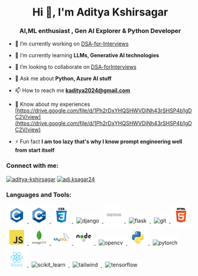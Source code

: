 <h1 align="center">Hi 👋, I'm Aditya Kshirsagar</h1>
<h3 align="center">AI,ML enthusiast , Gen AI Explorer & Python Developer</h3>

- 🔭 I’m currently working on [DSA-for-Interviews](https://github.com/Spidey24/DSA-for-Interviews)

- 🌱 I’m currently learning **LLMs, Generative AI technologies**

- 👯 I’m looking to collaborate on [DSA-forInterviews](https://github.com/Spidey24/DSA-for-Interviews)

- 💬 Ask me about **Python, Azure AI stuff**

- 📫 How to reach me **kaditya2024@gmail.com**

- 📄 Know about my experiences [https://drive.google.com/file/d/1Ph2rDxYHQSHWVDiNh43rSHSP4b1gDC2V/view](https://drive.google.com/file/d/1Ph2rDxYHQSHWVDiNh43rSHSP4b1gDC2V/view)

- ⚡ Fun fact **I am too lazy that's why I know prompt engineering well from start itself**

<h3 align="left">Connect with me:</h3>
<p align="left">
<a href="https://www.linkedin.com/in/aditya-kshirsagar-376806220/" target="blank"><img align="center" src="https://raw.githubusercontent.com/rahuldkjain/github-profile-readme-generator/master/src/images/icons/Social/linked-in-alt.svg" alt="aditya-kshirsagar" height="30" width="40" /></a>
<a href="https://instagram.com/adi.ksagar24" target="blank"><img align="center" src="https://raw.githubusercontent.com/rahuldkjain/github-profile-readme-generator/master/src/images/icons/Social/instagram.svg" alt="adi.ksagar24" height="30" width="40" /></a>
</p>

<h3 align="left">Languages and Tools:</h3>
<p align="left">
  <a href="https://www.cprogramming.com/" target="_blank" rel="noreferrer">
    <div style="display: inline-block; background-color: white; padding: 8px; border-radius: 10px;">
      <img src="https://raw.githubusercontent.com/devicons/devicon/master/icons/c/c-original.svg" alt="c" width="40" height="40"/>
    </div>
  </a>
  <a href="https://www.w3schools.com/cpp/" target="_blank" rel="noreferrer">
    <div style="display: inline-block; background-color: white; padding: 8px; border-radius: 10px;">
      <img src="https://raw.githubusercontent.com/devicons/devicon/master/icons/cplusplus/cplusplus-original.svg" alt="cplusplus" width="40" height="40"/>
    </div>
  </a>
  <a href="https://www.w3schools.com/css/" target="_blank" rel="noreferrer">
    <div style="display: inline-block; background-color: white; padding: 8px; border-radius: 10px;">
      <img src="https://raw.githubusercontent.com/devicons/devicon/master/icons/css3/css3-original-wordmark.svg" alt="css3" width="40" height="40"/>
    </div>
  </a>
  <a href="https://www.djangoproject.com/" target="_blank" rel="noreferrer">
    <div style="display: inline-block; background-color: white; padding: 8px; border-radius: 10px;">
      <img src="https://cdn.worldvectorlogo.com/logos/django.svg" alt="django" width="40" height="40"/>
    </div>
  </a>
  <a href="https://expressjs.com" target="_blank" rel="noreferrer">
    <div style="display: inline-block; background-color: white; padding: 8px; border-radius: 10px;">
      <img src="https://raw.githubusercontent.com/devicons/devicon/master/icons/express/express-original-wordmark.svg" alt="express" width="40" height="40"/>
    </div>
  </a>
  <a href="https://flask.palletsprojects.com/" target="_blank" rel="noreferrer">
    <div style="display: inline-block; background-color: white; padding: 8px; border-radius: 10px;">
      <img src="https://www.vectorlogo.zone/logos/pocoo_flask/pocoo_flask-icon.svg" alt="flask" width="40" height="40"/>
    </div>
  </a>
  <a href="https://git-scm.com/" target="_blank" rel="noreferrer">
    <div style="display: inline-block; background-color: white; padding: 8px; border-radius: 10px;">
      <img src="https://www.vectorlogo.zone/logos/git-scm/git-scm-icon.svg" alt="git" width="40" height="40"/>
    </div>
  </a>
  <a href="https://www.w3.org/html/" target="_blank" rel="noreferrer">
    <div style="display: inline-block; background-color: white; padding: 8px; border-radius: 10px;">
      <img src="https://raw.githubusercontent.com/devicons/devicon/master/icons/html5/html5-original-wordmark.svg" alt="html5" width="40" height="40"/>
    </div>
  </a>
  <a href="https://developer.mozilla.org/en-US/docs/Web/JavaScript" target="_blank" rel="noreferrer">
    <div style="display: inline-block; background-color: white; padding: 8px; border-radius: 10px;">
      <img src="https://raw.githubusercontent.com/devicons/devicon/master/icons/javascript/javascript-original.svg" alt="javascript" width="40" height="40"/>
    </div>
  </a>
  <a href="https://www.mongodb.com/" target="_blank" rel="noreferrer">
    <div style="display: inline-block; background-color: white; padding: 8px; border-radius: 10px;">
      <img src="https://raw.githubusercontent.com/devicons/devicon/master/icons/mongodb/mongodb-original-wordmark.svg" alt="mongodb" width="40" height="40"/>
    </div>
  </a>
  <a href="https://www.mysql.com/" target="_blank" rel="noreferrer">
    <div style="display: inline-block; background-color: white; padding: 8px; border-radius: 10px;">
      <img src="https://raw.githubusercontent.com/devicons/devicon/master/icons/mysql/mysql-original-wordmark.svg" alt="mysql" width="40" height="40"/>
    </div>
  </a>
  <a href="https://nodejs.org" target="_blank" rel="noreferrer">
    <div style="display: inline-block; background-color: white; padding: 8px; border-radius: 10px;">
      <img src="https://raw.githubusercontent.com/devicons/devicon/master/icons/nodejs/nodejs-original-wordmark.svg" alt="nodejs" width="40" height="40"/>
    </div>
  </a>
  <a href="https://opencv.org/" target="_blank" rel="noreferrer">
    <div style="display: inline-block; background-color: white; padding: 8px; border-radius: 10px;">
      <img src="https://www.vectorlogo.zone/logos/opencv/opencv-icon.svg" alt="opencv" width="40" height="40"/>
    </div>
  </a>
  <a href="https://www.python.org" target="_blank" rel="noreferrer">
    <div style="display: inline-block; background-color: white; padding: 8px; border-radius: 10px;">
      <img src="https://raw.githubusercontent.com/devicons/devicon/master/icons/python/python-original.svg" alt="python" width="40" height="40"/>
    </div>
  </a>
  <a href="https://pytorch.org/" target="_blank" rel="noreferrer">
    <div style="display: inline-block; background-color: white; padding: 8px; border-radius: 10px;">
      <img src="https://www.vectorlogo.zone/logos/pytorch/pytorch-icon.svg" alt="pytorch" width="40" height="40"/>
    </div>
  </a>
  <a href="https://reactjs.org/" target="_blank" rel="noreferrer">
    <div style="display: inline-block; background-color: white; padding: 8px; border-radius: 10px;">
      <img src="https://raw.githubusercontent.com/devicons/devicon/master/icons/react/react-original-wordmark.svg" alt="react" width="40" height="40"/>
    </div>
  </a>
  <a href="https://scikit-learn.org/" target="_blank" rel="noreferrer">
    <div style="display: inline-block; background-color: white; padding: 8px; border-radius: 10px;">
      <img src="https://upload.wikimedia.org/wikipedia/commons/0/05/Scikit_learn_logo_small.svg" alt="scikit_learn" width="40" height="40"/>
    </div>
  </a>
  <a href="https://tailwindcss.com/" target="_blank" rel="noreferrer">
    <div style="display: inline-block; background-color: white; padding: 8px; border-radius: 10px;">
      <img src="https://www.vectorlogo.zone/logos/tailwindcss/tailwindcss-icon.svg" alt="tailwind" width="40" height="40"/>
    </div>
  </a>
  <a href="https://www.tensorflow.org" target="_blank" rel="noreferrer">
    <div style="display: inline-block; background-color: white; padding: 8px; border-radius: 10px;">
      <img src="https://www.vectorlogo.zone/logos/tensorflow/tensorflow-icon.svg" alt="tensorflow" width="40" height="40"/>
    </div>
  </a>
</p>


